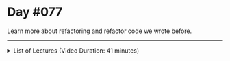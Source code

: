 # Day #077
Learn more about refactoring and refactor code we wrote before.

---

<details>
    <summary>List of Lectures (Video Duration: 41 minutes)</summary>
    <ul>
        <li>Adding A First Controller & Controller Actions</li>
        <li>Refactoring The Sessions & Input Validation Errors Functionality</li>
        <li>Refactoring The CSRF Token Handling</li>
        <li>Migrating The "Authentication" Functionality To MVC</li>
    </ul>
</details>